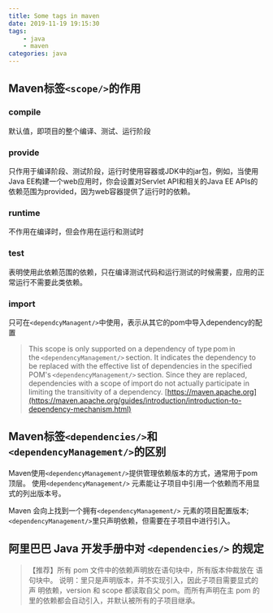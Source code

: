 ```yaml
---
title: Some tags in maven
date: 2019-11-19 19:15:30
tags: 
    - java
    - maven
categories: java
---
```



## Maven标签`<scope/>`的作用 

### compile  
默认值，即项目的整个编译、测试、运行阶段

### provide  
只作用于编译阶段、测试阶段，运行时使用容器或JDK中的jar包，例如，当使用Java EE构建一个web应用时，你会设置对Servlet API和相关的Java EE APIs的依赖范围为provided，因为web容器提供了运行时的依赖。 

### runtime  
不作用在编译时，但会作用在运行和测试时 

### test  
表明使用此依赖范围的依赖，只在编译测试代码和运行测试的时候需要，应用的正常运行不需要此类依赖。 

### import  
只可在`<dependcyManagent/>`中使用，表示从其它的pom中导入dependency的配置  
> This scope is only supported on a dependency of type pom in the `<dependencyManagement/>` section. It indicates the dependency to be replaced with the effective list of dependencies in the specified POM's `<dependencyManagement/>` section. Since they are replaced, dependencies with a scope of import do not actually participate in limiting the transitivity of a dependency. 
> [https://maven.apache.org](https://maven.apache.org/guides/introduction/introduction-to-dependency-mechanism.html)  

<!-- more -->

## Maven标签`<dependencies/>`和`<dependencyManagement/>`的区别 

Maven使用`<dependencyManagement/>`提供管理依赖版本的方式，通常用于pom顶层。 
使用`<dependencyManagement/>` 元素能让子项目中引用一个依赖而不用显式的列出版本号。 

Maven 会向上找到一个拥有`<dependencyManagement/>` 元素的项目配置版本;
`<dependencyManagement/>`里只声明依赖，但需要在子项目中进行引入。


## 阿里巴巴 Java 开发手册中对 `<dependencies/>` 的规定 
> 【推荐】所有 pom 文件中的依赖声明放在语句块中，所有版本仲裁放在 语句块中。 说明：里只是声明版本，并不实现引入，因此子项目需要显式的声 明依赖，version 和 scope 都读取自父 pom。而所有声明在主 pom 的 里的依赖都会自动引入，并默认被所有的子项目继承。  